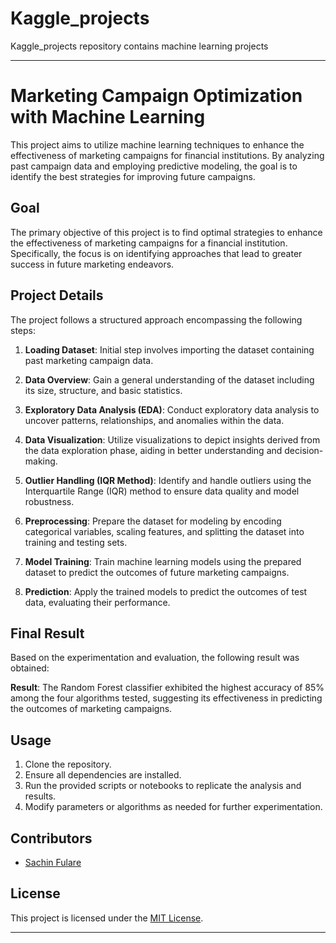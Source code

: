 # Kaggle_projects
Kaggle_projects repository contains machine learning projects

---

# Marketing Campaign Optimization with Machine Learning

This project aims to utilize machine learning techniques to enhance the effectiveness of marketing campaigns for financial institutions. By analyzing past campaign data and employing predictive modeling, the goal is to identify the best strategies for improving future campaigns.

## Goal
The primary objective of this project is to find optimal strategies to enhance the effectiveness of marketing campaigns for a financial institution. Specifically, the focus is on identifying approaches that lead to greater success in future marketing endeavors.

## Project Details
The project follows a structured approach encompassing the following steps:

1. **Loading Dataset**: Initial step involves importing the dataset containing past marketing campaign data.
   
2. **Data Overview**: Gain a general understanding of the dataset including its size, structure, and basic statistics.

3. **Exploratory Data Analysis (EDA)**: Conduct exploratory data analysis to uncover patterns, relationships, and anomalies within the data.

4. **Data Visualization**: Utilize visualizations to depict insights derived from the data exploration phase, aiding in better understanding and decision-making.

5. **Outlier Handling (IQR Method)**: Identify and handle outliers using the Interquartile Range (IQR) method to ensure data quality and model robustness.

6. **Preprocessing**: Prepare the dataset for modeling by encoding categorical variables, scaling features, and splitting the dataset into training and testing sets.

7. **Model Training**: Train machine learning models using the prepared dataset to predict the outcomes of future marketing campaigns.

8. **Prediction**: Apply the trained models to predict the outcomes of test data, evaluating their performance.

## Final Result
Based on the experimentation and evaluation, the following result was obtained:

**Result**: The Random Forest classifier exhibited the highest accuracy of 85% among the four algorithms tested, suggesting its effectiveness in predicting the outcomes of marketing campaigns.

## Usage
1. Clone the repository.
2. Ensure all dependencies are installed.
3. Run the provided scripts or notebooks to replicate the analysis and results.
4. Modify parameters or algorithms as needed for further experimentation.

## Contributors
- [Sachin Fulare](https://github.com/fsachin)

## License
This project is licensed under the [MIT License](LICENSE).

---
